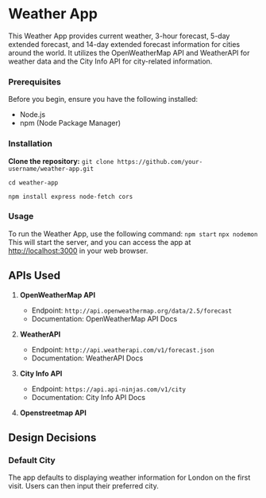 # Weather App

This Weather App provides current weather, 3-hour forecast, 5-day extended forecast, and 14-day extended forecast information for cities around the world. It utilizes the OpenWeatherMap API and WeatherAPI for weather data and the City Info API for city-related information.


### Prerequisites

Before you begin, ensure you have the following installed: 
- Node.js 
-  npm (Node Package Manager)


### Installation
**Clone the repository:** 
```git clone https://github.com/your-username/weather-app.git```

```cd weather-app```

```npm install express node-fetch cors```

### Usage
To run the Weather App, use the following command:
`npm start`
`npx nodemon`
This will start the server, and you can access the app at [http://localhost:3000](http://localhost:3000/) in your web browser.

## APIs Used

1.  **OpenWeatherMap API**
    
    -   Endpoint: `http://api.openweathermap.org/data/2.5/forecast`
    -   Documentation: OpenWeatherMap API Docs
2.  **WeatherAPI**
    
    -   Endpoint: `http://api.weatherapi.com/v1/forecast.json`
    -   Documentation: WeatherAPI Docs
3.  **City Info API**
    
    -   Endpoint: `https://api.api-ninjas.com/v1/city`
    -   Documentation: City Info API Docs
    
4.  **Openstreetmap API**
    

## Design Decisions

### Default City

The app defaults to displaying weather information for London on the first visit. Users can then input their preferred city.



